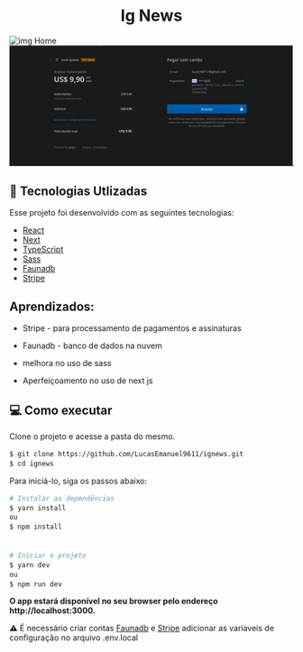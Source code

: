 <center>  <h1>Ig News</h1> </center>

<div > 
  <img src="https://github.com/LucasEmanuel9611/ignewsblob/master/public/images/home.png" alt="img Home"/>
  <img src="https://github.com/LucasEmanuel9611/ignews/blob/master/public/images/payment.png" alt="img Stripe"/>
</div>

## 🧪 Tecnologias Utlizadas

Esse projeto foi desenvolvido com as seguintes tecnologias:

- [React](https://reactjs.org)
- [Next](https://nextjs.org/1)
- [TypeScript](https://www.typescriptlang.org/)
- [Sass](https://sass-lang.com/)
- [Faunadb](https://fauna.com/)
- [Stripe](https://stripe.com/)

## Aprendizados:

* Stripe - para processamento de pagamentos e assinaturas 

* Faunadb - banco de dados na nuvem

* melhora no uso de sass

* Aperfeiçoamento no uso de next js

##  💻 Como executar

Clone o projeto e acesse a pasta do mesmo.

```bash
$ git clone https://github.com/LucasEmanuel9611/ignews.git
$ cd ignews
```

Para iniciá-lo, siga os passos abaixo:
```bash
# Instalar as dependências
$ yarn install 
ou
$ npm install 


# Iniciar o projeto
$ yarn dev
ou 
$ npm run dev
```

<strong>O app estará disponível no seu browser pelo endereço http://localhost:3000.</strong>

⚠️ É necessário criar contas [Faunadb](https://fauna.com/) e [Stripe](https://stripe.com/) adicionar as variaveis de configuração no arquivo .env.local

